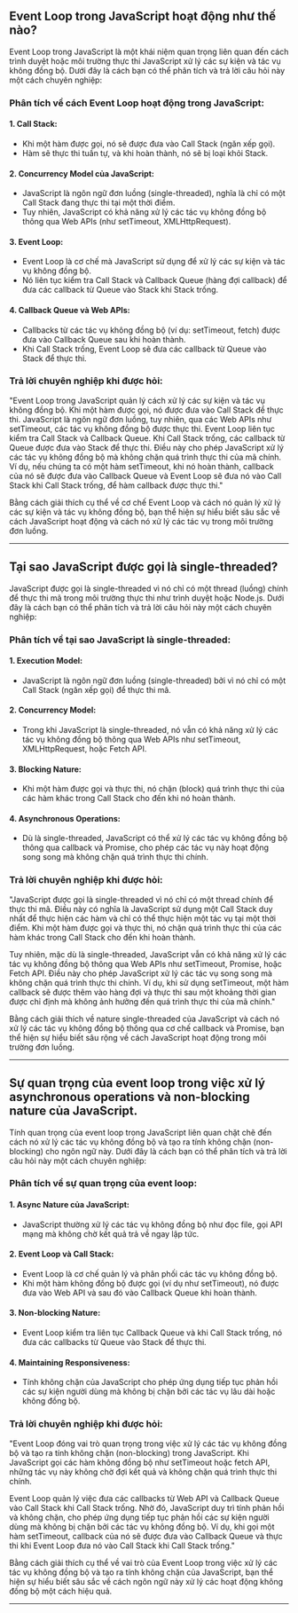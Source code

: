 ## Event Loop trong JavaScript hoạt động như thế nào?

Event Loop trong JavaScript là một khái niệm quan trọng liên quan đến cách trình duyệt hoặc môi trường thực thi JavaScript xử lý các sự kiện và tác vụ không đồng bộ. Dưới đây là cách bạn có thể phân tích và trả lời câu hỏi này một cách chuyên nghiệp:

### Phân tích về cách Event Loop hoạt động trong JavaScript:

#### 1. **Call Stack:**

- Khi một hàm được gọi, nó sẽ được đưa vào Call Stack (ngăn xếp gọi).
- Hàm sẽ thực thi tuần tự, và khi hoàn thành, nó sẽ bị loại khỏi Stack.

#### 2. **Concurrency Model của JavaScript:**

- JavaScript là ngôn ngữ đơn luồng (single-threaded), nghĩa là chỉ có một Call Stack đang thực thi tại một thời điểm.
- Tuy nhiên, JavaScript có khả năng xử lý các tác vụ không đồng bộ thông qua Web APIs (như setTimeout, XMLHttpRequest).

#### 3. **Event Loop:**

- Event Loop là cơ chế mà JavaScript sử dụng để xử lý các sự kiện và tác vụ không đồng bộ.
- Nó liên tục kiểm tra Call Stack và Callback Queue (hàng đợi callback) để đưa các callback từ Queue vào Stack khi Stack trống.

#### 4. **Callback Queue và Web APIs:**

- Callbacks từ các tác vụ không đồng bộ (ví dụ: setTimeout, fetch) được đưa vào Callback Queue sau khi hoàn thành.
- Khi Call Stack trống, Event Loop sẽ đưa các callback từ Queue vào Stack để thực thi.

### Trả lời chuyên nghiệp khi được hỏi:

"Event Loop trong JavaScript quản lý cách xử lý các sự kiện và tác vụ không đồng bộ. Khi một hàm được gọi, nó được đưa vào Call Stack để thực thi. JavaScript là ngôn ngữ đơn luồng, tuy nhiên, qua các Web APIs như setTimeout, các tác vụ không đồng bộ được thực thi. Event Loop liên tục kiểm tra Call Stack và Callback Queue. Khi Call Stack trống, các callback từ Queue được đưa vào Stack để thực thi. Điều này cho phép JavaScript xử lý các tác vụ không đồng bộ mà không chặn quá trình thực thi của mã chính. Ví dụ, nếu chúng ta có một hàm setTimeout, khi nó hoàn thành, callback của nó sẽ được đưa vào Callback Queue và Event Loop sẽ đưa nó vào Call Stack khi Call Stack trống, để hàm callback được thực thi."

Bằng cách giải thích cụ thể về cơ chế Event Loop và cách nó quản lý xử lý các sự kiện và tác vụ không đồng bộ, bạn thể hiện sự hiểu biết sâu sắc về cách JavaScript hoạt động và cách nó xử lý các tác vụ trong môi trường đơn luồng.

---

## Tại sao JavaScript được gọi là single-threaded?

JavaScript được gọi là single-threaded vì nó chỉ có một thread (luồng) chính để thực thi mã trong môi trường thực thi như trình duyệt hoặc Node.js. Dưới đây là cách bạn có thể phân tích và trả lời câu hỏi này một cách chuyên nghiệp:

### Phân tích về tại sao JavaScript là single-threaded:

#### 1. **Execution Model:**

- JavaScript là ngôn ngữ đơn luồng (single-threaded) bởi vì nó chỉ có một Call Stack (ngăn xếp gọi) để thực thi mã.

#### 2. **Concurrency Model:**

- Trong khi JavaScript là single-threaded, nó vẫn có khả năng xử lý các tác vụ không đồng bộ thông qua Web APIs như setTimeout, XMLHttpRequest, hoặc Fetch API.

#### 3. **Blocking Nature:**

- Khi một hàm được gọi và thực thi, nó chặn (block) quá trình thực thi của các hàm khác trong Call Stack cho đến khi nó hoàn thành.

#### 4. **Asynchronous Operations:**

- Dù là single-threaded, JavaScript có thể xử lý các tác vụ không đồng bộ thông qua callback và Promise, cho phép các tác vụ này hoạt động song song mà không chặn quá trình thực thi chính.

### Trả lời chuyên nghiệp khi được hỏi:

"JavaScript được gọi là single-threaded vì nó chỉ có một thread chính để thực thi mã. Điều này có nghĩa là JavaScript sử dụng một Call Stack duy nhất để thực hiện các hàm và chỉ có thể thực hiện một tác vụ tại một thời điểm. Khi một hàm được gọi và thực thi, nó chặn quá trình thực thi của các hàm khác trong Call Stack cho đến khi hoàn thành.

Tuy nhiên, mặc dù là single-threaded, JavaScript vẫn có khả năng xử lý các tác vụ không đồng bộ thông qua Web APIs như setTimeout, Promise, hoặc Fetch API. Điều này cho phép JavaScript xử lý các tác vụ song song mà không chặn quá trình thực thi chính. Ví dụ, khi sử dụng setTimeout, một hàm callback sẽ được thêm vào hàng đợi và thực thi sau một khoảng thời gian được chỉ định mà không ảnh hưởng đến quá trình thực thi của mã chính."

Bằng cách giải thích về nature single-threaded của JavaScript và cách nó xử lý các tác vụ không đồng bộ thông qua cơ chế callback và Promise, bạn thể hiện sự hiểu biết sâu rộng về cách JavaScript hoạt động trong môi trường đơn luồng.

---

## Sự quan trọng của event loop trong việc xử lý asynchronous operations và non-blocking nature của JavaScript.

Tính quan trọng của event loop trong JavaScript liên quan chặt chẽ đến cách nó xử lý các tác vụ không đồng bộ và tạo ra tính không chặn (non-blocking) cho ngôn ngữ này. Dưới đây là cách bạn có thể phân tích và trả lời câu hỏi này một cách chuyên nghiệp:

### Phân tích về sự quan trọng của event loop:

#### 1. **Async Nature của JavaScript:**

- JavaScript thường xử lý các tác vụ không đồng bộ như đọc file, gọi API mạng mà không chờ kết quả trả về ngay lập tức.

#### 2. **Event Loop và Call Stack:**

- Event Loop là cơ chế quản lý và phân phối các tác vụ không đồng bộ.
- Khi một hàm không đồng bộ được gọi (ví dụ như setTimeout), nó được đưa vào Web API và sau đó vào Callback Queue khi hoàn thành.

#### 3. **Non-blocking Nature:**

- Event Loop kiểm tra liên tục Callback Queue và khi Call Stack trống, nó đưa các callbacks từ Queue vào Stack để thực thi.

#### 4. **Maintaining Responsiveness:**

- Tính không chặn của JavaScript cho phép ứng dụng tiếp tục phản hồi các sự kiện người dùng mà không bị chặn bởi các tác vụ lâu dài hoặc không đồng bộ.

### Trả lời chuyên nghiệp khi được hỏi:

"Event Loop đóng vai trò quan trọng trong việc xử lý các tác vụ không đồng bộ và tạo ra tính không chặn (non-blocking) trong JavaScript. Khi JavaScript gọi các hàm không đồng bộ như setTimeout hoặc fetch API, những tác vụ này không chờ đợi kết quả và không chặn quá trình thực thi chính.

Event Loop quản lý việc đưa các callbacks từ Web API và Callback Queue vào Call Stack khi Call Stack trống. Nhờ đó, JavaScript duy trì tính phản hồi và không chặn, cho phép ứng dụng tiếp tục phản hồi các sự kiện người dùng mà không bị chặn bởi các tác vụ không đồng bộ. Ví dụ, khi gọi một hàm setTimeout, callback của nó sẽ được đưa vào Callback Queue và thực thi khi Event Loop đưa nó vào Call Stack khi Call Stack trống."

Bằng cách giải thích cụ thể về vai trò của Event Loop trong việc xử lý các tác vụ không đồng bộ và tạo ra tính không chặn của JavaScript, bạn thể hiện sự hiểu biết sâu sắc về cách ngôn ngữ này xử lý các hoạt động không đồng bộ một cách hiệu quả.

---
